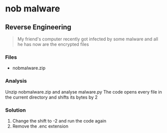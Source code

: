 # nob malware
## Reverse Engineering

> My friend's computer recently got infected by some malware and all he has now are the encrypted files

### Files
- nobmalware.zip

### Analysis
Unzip nobmalware.zip and analyse malware.py
The code opens every file in the current directory and shifts its bytes by 2

### Solution
1. Change the shift to -2 and run the code again
2. Remove the .enc extension
